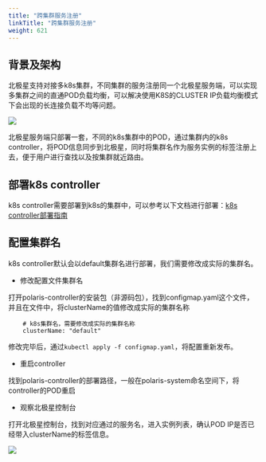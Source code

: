 ```yaml
---
title: "跨集群服务注册"
linkTitle: "跨集群服务注册"
weight: 621
---
```


## 背景及架构

北极星支持对接多k8s集群，不同集群的服务注册同一个北极星服务端，可以实现多集群之间的直通POD负载均衡，可以解决使用K8S的CLUSTER IP负载均衡模式下会出现的长连接负载不均等问题。

![](../图片/跨集群服务注册/部署架构.png)

北极星服务端只部署一套，不同的k8s集群中的POD，通过集群内的k8s controller，将POD信息同步到北极星，同时将集群名作为服务实例的标签注册上去，便于用户进行查找以及按集群就近路由。

## 部署k8s controller

k8s controller需要部署到k8s的集群中，可以参考以下文档进行部署：[k8s controller部署指南](/docs/使用指南/k8s和网格代理/安装polaris-controller/)

## 配置集群名

k8s controller默认会以default集群名进行部署，我们需要修改成实际的集群名。

- 修改配置文件集群名

打开polaris-controller的安装包（非源码包），找到configmap.yaml这个文件，并且在文件中，将clusterName的值修改成实际的集群名称

```
    # k8s集群名，需要修改成实际的集群名称
    clusterName: "default" 
```

修改完毕后，通过```kubectl apply -f configmap.yaml```，将配置重新发布。

- 重启controller

找到polaris-controller的部署路径，一般在polaris-system命名空间下，将controller的POD重启

- 观察北极星控制台

打开北极星控制台，找到对应通过的服务名，进入实例列表，确认POD IP是否已经带入clusterName的标签信息。

![](../图片/跨集群服务注册/实例列表.png)
